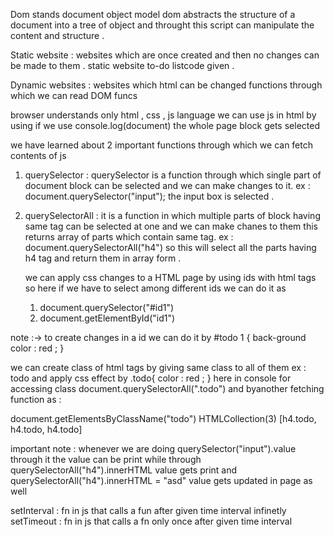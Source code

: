 Dom stands document object model 
 dom abstracts the structure of a document into a tree of object and throught this script can manipulate the content and structure . 
 
Static website : websites which are once created and then no changes can be made to them . 
static website to-do listcode given . 

Dynamic websites : websites which html can be changed 
functions through which we can read DOM funcs

browser understands only html , css , js language 
we can use js in html by using <script>  js code block </script>
if we use console.log(document) the whole page block gets selected

we have learned about 2 important functions through which we can fetch contents of js 

1. querySelector : querySelector is a function through which single part of document block can
be selected and we can make changes to it.
 ex : document.querySelector("input");
the input box is selected .

 2. querySelectorAll : it is a function in which multiple parts of block having same tag can be selected at one and we can make chanes to them this returns array of parts which contain same tag.
    ex : document.querySelectorAll("h4")
    so this will select all the parts having h4 tag and return them in array form .

    we can apply css changes to a HTML page by using ids with html tags
    so here if we have to select among different ids we can do it as
    1. document.querySelector("#id1")
    2. document.getElementById("id1")

note :-> to create changes in a id we can do it by 
#todo 1 {
back-ground color : red ; 
}

we can create class of html tags by giving same  class to all of them ex : todo and apply css effect by 
.todo{ 
color : red ; 
}
here in console for accessing class 
document.querySelectorAll(".todo")
 and byanother fetching function as :
 
 document.getElementsByClassName("todo")
HTMLCollection(3) [h4.todo, h4.todo, h4.todo]

  important note : 
  whenever we are doing 
  querySelector("input").value through it the value can be print 
while through 
querySelectorAll("h4").innerHTML value gets print and querySelectorAll("h4").innerHTML = "asd"
value gets updated in page as well

setInterval : fn in js that calls a fun after given time interval infinetly 
setTimeout : fn in js that calls a fn only once after given time interval
